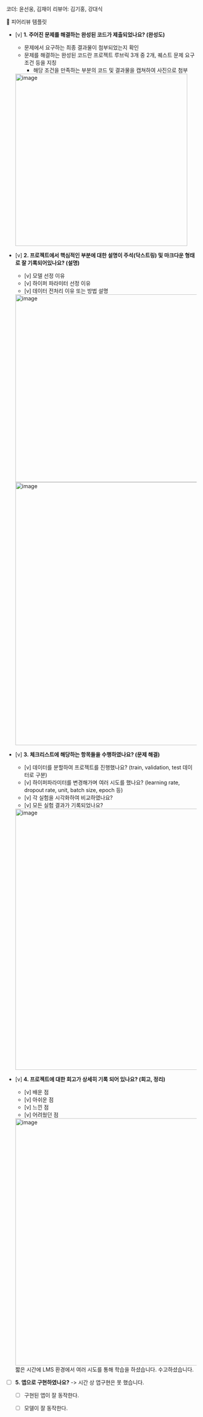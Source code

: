 코더: 윤선웅, 김재이
리뷰어: 김기홍, 강대식

🤔 피어리뷰 템플릿

- [v]  **1. 주어진 문제를 해결하는 완성된 코드가 제출되었나요? (완성도)**
    - 문제에서 요구하는 최종 결과물이 첨부되었는지 확인
    - 문제를 해결하는 완성된 코드란 프로젝트 루브릭 3개 중 2개, 
    퀘스트 문제 요구조건 등을 지칭
        - 해당 조건을 만족하는 부분의 코드 및 결과물을 캡쳐하여 사진으로 첨부
     <img width="455" alt="image" src="https://github.com/user-attachments/assets/94e72117-afcf-4592-8e37-788f516be02f">
     
- [v]  **2. 프로젝트에서 핵심적인 부분에 대한 설명이 주석(닥스트링) 및 마크다운 형태로 잘 기록되어있나요? (설명)**
    - [v]  모델 선정 이유
    - [v]  하이퍼 파라미터 선정 이유
    - [v]  데이터 전처리 이유 또는 방법 설명
      
    <img width="496" alt="image" src="https://github.com/user-attachments/assets/903299b0-77f9-45bb-b82b-ba1961da548a">
    <img width="695" alt="image" src="https://github.com/user-attachments/assets/a74dd87f-f903-4e76-9f71-638def65f2e1">


- [v]  **3. 체크리스트에 해당하는 항목들을 수행하였나요? (문제 해결)**
    - [v]  데이터를 분할하여 프로젝트를 진행했나요? (train, validation, test 데이터로 구분)
    - [v]  하이퍼파라미터를 변경해가며 여러 시도를 했나요? (learning rate, dropout rate, unit, batch size, epoch 등)
    - [v]  각 실험을 시각화하여 비교하였나요?
    - [v]  모든 실험 결과가 기록되었나요?
    <img width="690" alt="image" src="https://github.com/user-attachments/assets/7764bca1-c15b-425f-9e80-f8bda5e7e54d">


- [v]  **4. 프로젝트에 대한 회고가 상세히 기록 되어 있나요? (회고, 정리)**
    - [v]  배운 점
    - [v]  아쉬운 점
    - [v]  느낀 점
    - [v]  어려웠던 점
    <img width="653" alt="image" src="https://github.com/user-attachments/assets/85cd907f-377b-4ef4-91c3-79223a6d20c8">
     짧은 시간에 LMS 환경에서 여러 시도를 통해 학습을 하셨습니다. 수고하셨습니다.


- [ ]  **5.  앱으로 구현하였나요?** -> 시간 상 앱구현은 못 했습니다.
    - [ ]  구현된 앱이 잘 동작한다.
    - [ ]  모델이 잘 동작한다.

